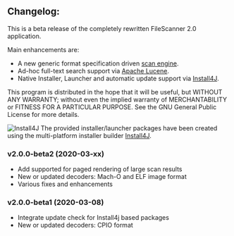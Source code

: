 ## Changelog:
This is a beta release of the completely rewritten FileScanner 2.0 application.

Main enhancements are:
* A new generic format specification driven [scan engine](https://github.com/hdecarne/filescanner-engine).
* Ad-hoc full-text search support via [Apache Lucene](https://lucene.apache.org).
* Native Installer, Launcher and automatic update support via [Install4J](https://www.ej-technologies.com/products/install4j/overview.html).

This program is distributed in the hope that it will be useful,
but WITHOUT ANY WARRANTY; without even the implied warranty of
MERCHANTABILITY or FITNESS FOR A PARTICULAR PURPOSE.  See the
GNU General Public License for more details.

![Install4J](http://certmgr.carne.de/install4j_small.png) The provided installer/launcher packages have been created using the multi-platform installer builder [Install4J](https://www.ej-technologies.com/products/install4j/overview.html).

### v2.0.0-beta2 (2020-03-xx)
* Add supported for paged rendering of large scan results
* New or updated decoders: Mach-O and ELF image format
* Various fixes and enhancements

### v2.0.0-beta1 (2020-03-08)
* Integrate update check for Install4j based packages
* New or updated decoders: CPIO format
